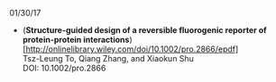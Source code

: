01/30/17
* (**Structure-guided design of a reversible fluorogenic reporter of protein-protein interactions**)[http://onlinelibrary.wiley.com/doi/10.1002/pro.2866/epdf]  
  Tsz-Leung To, Qiang Zhang, and Xiaokun Shu  
  DOI: 10.1002/pro.2866
